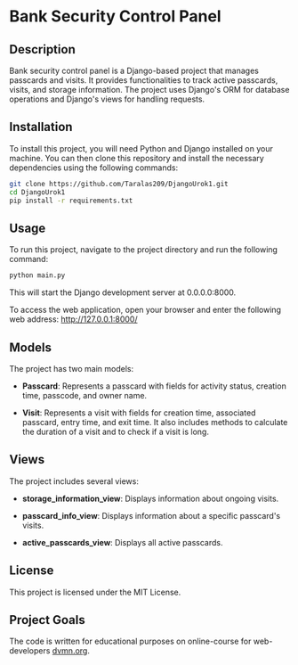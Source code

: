 # Bank Security Control Panel

## Description

Bank security control panel is a Django-based project that manages passcards and visits. It provides functionalities to track active passcards, visits, and storage information. The project uses Django's ORM for database operations and Django's views for handling requests.

## Installation

To install this project, you will need Python and Django installed on your machine. You can then clone this repository and install the necessary dependencies using the following commands:

```bash
git clone https://github.com/Taralas209/DjangoUrok1.git
cd DjangoUrok1
pip install -r requirements.txt
```

## Usage

To run this project, navigate to the project directory and run the following command:

```bash
python main.py
```

This will start the Django development server at 0.0.0.0:8000. 

To access the web application, open your browser and enter the following web address: http://127.0.0.1:8000/

## Models

The project has two main models:

- **Passcard**: Represents a passcard with fields for activity status, creation time, passcode, and owner name.

- **Visit**: Represents a visit with fields for creation time, associated passcard, entry time, and exit time. It also includes methods to calculate the duration of a visit and to check if a visit is long.

## Views

The project includes several views:

- **storage_information_view**: Displays information about ongoing visits.

- **passcard_info_view**: Displays information about a specific passcard's visits.

- **active_passcards_view**: Displays all active passcards.

## License
This project is licensed under the MIT License.

## Project Goals

The code is written for educational purposes on online-course for web-developers [dvmn.org](https://dvmn.org/).
